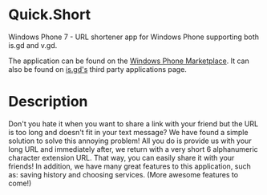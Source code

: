 Quick.Short
========================

Windows Phone 7 - URL shortener app for Windows Phone supporting both is.gd and v.gd.

The application can be found on the <a href="http://is.gd/software.php">Windows Phone Marketplace</a>. It can also be found on <a href="http://is.gd/software.php"> is.gd's</a> third party applications page.

<h1>Description</h1>

Don't you hate it when you want to share a link with your friend but the URL is too long and doesn't fit in your text message? We have found a simple solution to solve this annoying problem! All you do is provide us with your long URL and immediately after, we return with a very short 6 alphanumeric character extension URL. That way, you can easily share it with your friends! In addition, we have many great features to this application, such as: saving history and choosing services. (More awesome features to come!)
